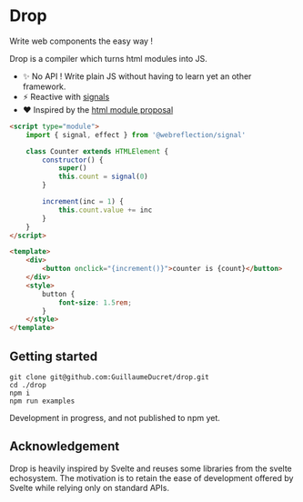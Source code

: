 

# Drop

Write web components the easy way !

Drop is a compiler which turns html modules into JS.

- :sparkles: No API ! Write plain JS without having to learn yet an other framework.
- :zap: Reactive with [signals](https://github.com/tc39/proposal-signals)
- :heart: Inspired by the [html module proposal](https://github.com/WICG/webcomponents/blob/gh-pages/proposals/html-modules-proposal.md)


```html
<script type="module">
    import { signal, effect } from '@webreflection/signal'

    class Counter extends HTMLElement {
        constructor() {
            super()
            this.count = signal(0)
        }

        increment(inc = 1) {
            this.count.value += inc
        }
    }
</script>

<template>
    <div>
        <button onclick="{increment()}">counter is {count}</button>
    </div>
    <style>
        button {
            font-size: 1.5rem;
        }
    </style>
</template>
```

## Getting started

```
git clone git@github.com:GuillaumeDucret/drop.git
cd ./drop
npm i
npm run examples

```

Development in progress, and not published to npm yet.

## Acknowledgement

Drop is heavily inspired by Svelte and reuses some libraries from the svelte echosystem. The motivation is to retain the ease of development offered by Svelte while relying only on standard APIs. 
